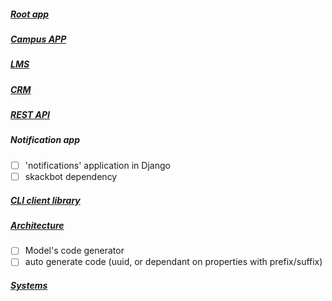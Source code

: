 ##### [Root app](ROOTAPP.md)
##### [Campus APP](CAMPUS.md)
##### [LMS](LMS.md)
##### [CRM](CRM.md)
##### [REST API](API.md)
##### Notification app
- [ ] 'notifications' application in Django
- [ ] skackbot dependency
##### [CLI client library](CLI.md)
##### [Architecture](ARCH.md)
- [ ] Model's code generator
- [ ] auto generate code (uuid, or dependant on properties with prefix/suffix)
##### [Systems](SYSTEMS.md)
